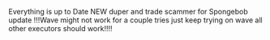 Everything is up to Date NEW duper and trade scammer for Spongebob update !!!Wave might not work for a couple tries just keep trying on wave all other executors should work!!!!
